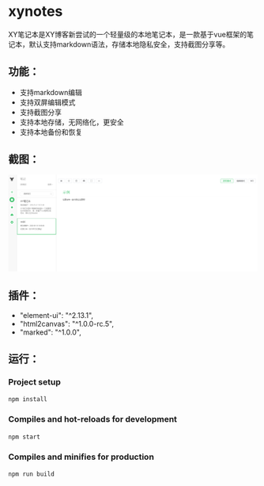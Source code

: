 # xynotes

XY笔记本是XY博客新尝试的一个轻量级的本地笔记本，是一款基于vue框架的笔记本，默认支持markdown语法，存储本地隐私安全，支持截图分享等。

## 功能：

- 支持markdown编辑
- 支持双屏编辑模式
- 支持截图分享
- 支持本地存储，无网络化，更安全
- 支持本地备份和恢复

## 截图：

![screenshot](screenshot.png)


## 插件：

- "element-ui": "^2.13.1",
- "html2canvas": "^1.0.0-rc.5",
- "marked": "^1.0.0",

## 运行：

### Project setup
```
npm install
```

### Compiles and hot-reloads for development
```
npm start
```

### Compiles and minifies for production
```
npm run build
```
